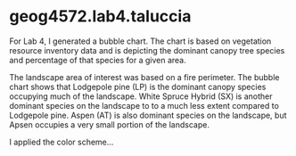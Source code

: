 # geog4572.lab4.taluccia



For Lab 4, I generated a bubble chart. The chart is based on vegetation resource inventory data and is depicting the dominant canopy tree species and percentage of that species for a given area. 

The landscape area of interest was based on a fire perimeter. The bubble chart shows that Lodgepole pine (LP) is the dominant canopy species occupying much of the landscape. White Spruce Hybrid (SX) is another dominant species on the landscape to to a much less extent compared to Lodgepole pine. Aspen (AT) is also dominant species on the landscape, but Apsen occupies a very small portion of the landscape.

I applied the color scheme...